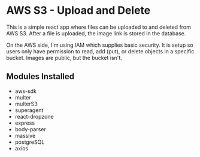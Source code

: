 # AWS S3 - Upload and Delete

This is a simple react app where files can be uploaded to and deleted from AWS S3. After a file is uploaded, the image link is stored in the database.

On the AWS side, I'm using IAM which supplies basic security. It is setup so users only have permission to read, add (put), or delete objects in a specific bucket. Images are public, but the bucket isn't.

## Modules Installed

* aws-sdk
* multer
* multerS3
* superagent
* react-dropzone
* express
* body-parser
* massive
* postgreSQL
* axios